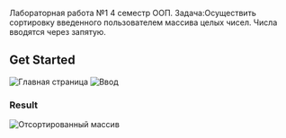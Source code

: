 Лабораторная работа №1 4 семестр ООП. Задача:Осуществить сортировку введенного пользователем массива целых чисел. Числа вводятся через запятую.
## Get Started
![Главная страница](https://github.com/user-attachments/assets/05ad1837-002c-4895-83f0-87784481d0f2)
![Ввод](https://github.com/user-attachments/assets/f8412b15-b943-46d5-b8c5-0e65e3e334b4)
### Result
![Отсортированный массив](https://github.com/user-attachments/assets/63792e1e-587c-4b8a-8b25-5efeca7656f0)

